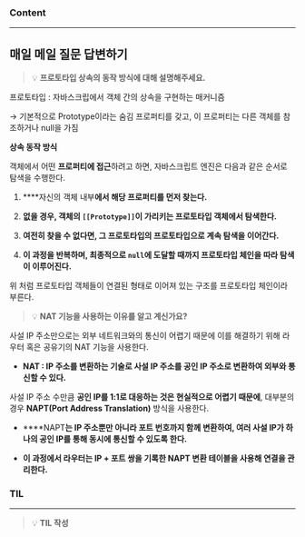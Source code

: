 
### Content

---

## 매일 메일 질문 답변하기

> 💡 ****프로토타입 상속의 동작 방식에 대해 설명해주세요.****

프로토타입 : 자바스크립에서 객체 간의 상속을 구현하는 매커니즘

→ 기본적으로 Prototype이라는 숨김 프로퍼티를 갖고, 이 프로퍼티는 다른 객체를 참조하거나 null을 가짐


**상속 동작 방식**

객체에서 어떤 **프로퍼티에 접근**하려고 하면, 자바스크립트 엔진은 다음과 같은 순서로 탐색을 수행한다.

1. ****자신의 객체 내부**에서 해당 프로퍼티를 먼저 찾는다.**

1. **없을 경우, 객체의 `[[Prototype]]`이 가리키는 **프로토타입 객체**에서 탐색한다.**

1. **여전히 찾을 수 없다면, **그 프로토타입의 프로토타입**으로 계속 탐색을 이어간다.**

1. **이 과정을 반복하며, 최종적으로 `null`에 도달할 때까지 **프로토타입 체인을 따라** 탐색이 이루어진다.**


위 처럼 프로토타입 객체들이 연결된 형태로 이어져 있는 구조를 프로토타입 체인이라 부른다.


> 💡 ****NAT 기능을 사용하는 이유를 알고 계신가요?****

사설 IP 주소만으로는 외부 네트워크와의 통신이 어렵기 때문에 이를 해결하기 위해 라우터 혹은 공유기의 NAT 기능을 사용한다.

- **NAT : IP 주소를 변환하는 기술로 사설 IP 주소를 공인 IP 주소로 변환하여 외부와 통신할 수 있다.**

사설 IP 주소 수만큼 **공인 IP를 1:1로 대응하는 것은 현실적으로 어렵기 때문에**, 대부분의 경우 **NAPT(Port Address Translation)** 방식을 사용한다.

- ****NAPT**는 IP 주소뿐만 아니라 **포트 번호까지 함께 변환**하여, 여러 사설 IP가 하나의 공인 IP를 통해 동시에 통신할 수 있도록 한다.**

- **이 과정에서 라우터는 **IP + 포트 쌍**을 기록한 **NAPT 변환 테이블**을 사용해 연결을 관리한다.**


### **TIL**

---


> 💡 **TIL 작성**

